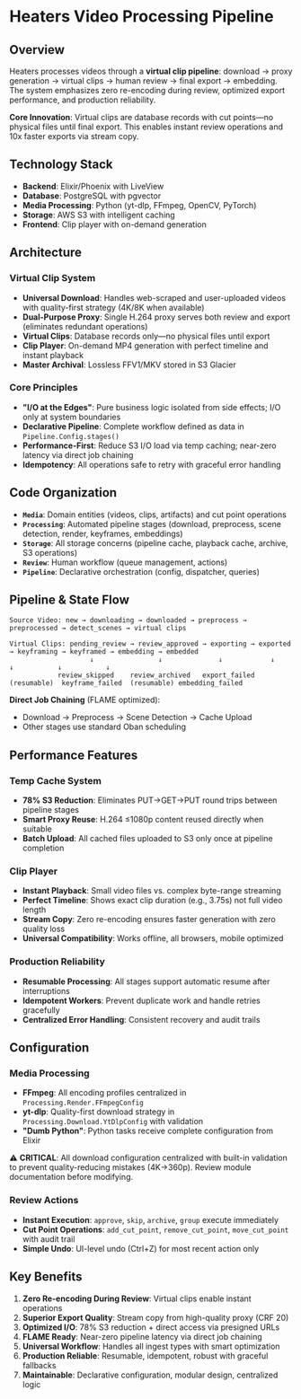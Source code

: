 # Heaters Video Processing Pipeline

## Overview

Heaters processes videos through a **virtual clip pipeline**: download → proxy generation → virtual clips → human review → final export → embedding. The system emphasizes zero re-encoding during review, optimized export performance, and production reliability.

**Core Innovation**: Virtual clips are database records with cut points—no physical files until final export. This enables instant review operations and 10x faster exports via stream copy.

## Technology Stack

- **Backend**: Elixir/Phoenix with LiveView
- **Database**: PostgreSQL with pgvector  
- **Media Processing**: Python (yt-dlp, FFmpeg, OpenCV, PyTorch)
- **Storage**: AWS S3 with intelligent caching
- **Frontend**: Clip player with on-demand generation

## Architecture

### Virtual Clip System

- **Universal Download**: Handles web-scraped and user-uploaded videos with quality-first strategy (4K/8K when available)
- **Dual-Purpose Proxy**: Single H.264 proxy serves both review and export (eliminates redundant operations)
- **Virtual Clips**: Database records only—no physical files until export
- **Clip Player**: On-demand MP4 generation with perfect timeline and instant playback
- **Master Archival**: Lossless FFV1/MKV stored in S3 Glacier

### Core Principles

- **"I/O at the Edges"**: Pure business logic isolated from side effects; I/O only at system boundaries
- **Declarative Pipeline**: Complete workflow defined as data in `Pipeline.Config.stages()`
- **Performance-First**: Reduce S3 I/O load via temp caching; near-zero latency via direct job chaining
- **Idempotency**: All operations safe to retry with graceful error handling

## Code Organization

- **`Media`**: Domain entities (videos, clips, artifacts) and cut point operations
- **`Processing`**: Automated pipeline stages (download, preprocess, scene detection, render, keyframes, embeddings)
- **`Storage`**: All storage concerns (pipeline cache, playback cache, archive, S3 operations)
- **`Review`**: Human workflow (queue management, actions)
- **`Pipeline`**: Declarative orchestration (config, dispatcher, queries)

## Pipeline & State Flow

```
Source Video: new → downloading → downloaded → preprocess → preprocessed → detect_scenes → virtual clips

Virtual Clips: pending_review → review_approved → exporting → exported → keyframing → keyframed → embedding → embedded
                    ↓                ↓              ↓            ↓              ↓           ↓           ↓
            review_skipped    review_archived   export_failed  (resumable)  keyframe_failed  (resumable) embedding_failed
```

**Direct Job Chaining** (FLAME optimized):
- Download → Preprocess → Scene Detection → Cache Upload
- Other stages use standard Oban scheduling

## Performance Features

### Temp Cache System
- **78% S3 Reduction**: Eliminates PUT→GET→PUT round trips between pipeline stages
- **Smart Proxy Reuse**: H.264 ≤1080p content reused directly when suitable
- **Batch Upload**: All cached files uploaded to S3 only once at pipeline completion

### Clip Player
- **Instant Playback**: Small video files vs. complex byte-range streaming
- **Perfect Timeline**: Shows exact clip duration (e.g., 3.75s) not full video length
- **Stream Copy**: Zero re-encoding ensures faster generation with zero quality loss
- **Universal Compatibility**: Works offline, all browsers, mobile optimized

### Production Reliability
- **Resumable Processing**: All stages support automatic resume after interruptions
- **Idempotent Workers**: Prevent duplicate work and handle retries gracefully
- **Centralized Error Handling**: Consistent recovery and audit trails

## Configuration

### Media Processing
- **FFmpeg**: All encoding profiles centralized in `Processing.Render.FFmpegConfig`
- **yt-dlp**: Quality-first download strategy in `Processing.Download.YtDlpConfig` with validation
- **"Dumb Python"**: Python tasks receive complete configuration from Elixir

⚠️ **CRITICAL**: All download configuration centralized with built-in validation to prevent quality-reducing mistakes (4K→360p). Review module documentation before modifying.

### Review Actions
- **Instant Execution**: `approve`, `skip`, `archive`, `group` execute immediately
- **Cut Point Operations**: `add_cut_point`, `remove_cut_point`, `move_cut_point` with audit trail
- **Simple Undo**: UI-level undo (Ctrl+Z) for most recent action only

## Key Benefits

1. **Zero Re-encoding During Review**: Virtual clips enable instant operations
2. **Superior Export Quality**: Stream copy from high-quality proxy (CRF 20)
3. **Optimized I/O**: 78% S3 reduction + direct access via presigned URLs
4. **FLAME Ready**: Near-zero pipeline latency via direct job chaining
5. **Universal Workflow**: Handles all ingest types with smart optimization
6. **Production Reliable**: Resumable, idempotent, robust with graceful fallbacks
7. **Maintainable**: Declarative configuration, modular design, centralized logic